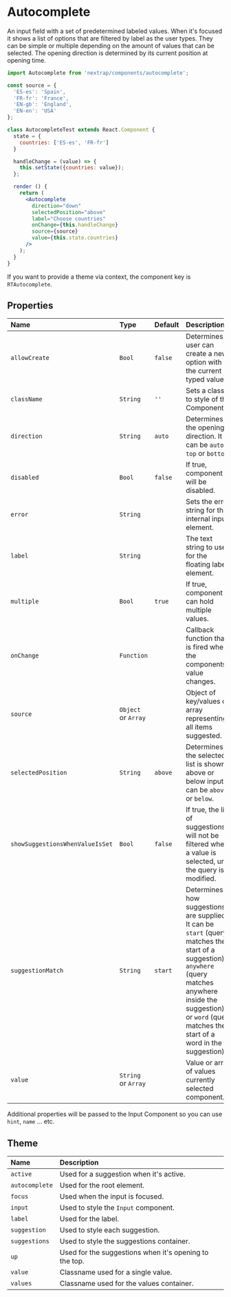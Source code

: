 # Autocomplete

An input field with a set of predetermined labeled values. When it's focused it shows a list of options that are filtered by label as the user types. They can be simple or multiple depending on the amount of values that can be selected. The opening direction is determined by its current position at opening time.

<!-- example -->
```jsx
import Autocomplete from 'nextrap/components/autocomplete';

const source = {
  'ES-es': 'Spain',
  'FR-fr': 'France',
  'EN-gb': 'England',
  'EN-en': 'USA'
};

class AutocompleteTest extends React.Component {
  state = {
    countries: ['ES-es', 'FR-fr']
  }

  handleChange = (value) => {
    this.setState({countries: value});
  };

  render () {
    return (
      <Autocomplete
        direction="down"
        selectedPosition="above"
        label="Choose countries"
        onChange={this.handleChange}
        source={source}
        value={this.state.countries}
      />
    );
  }
}
```

If you want to provide a theme via context, the component key is `RTAutocomplete`.

## Properties

| Name                | Type                   | Default         | Description|
|:-----|:-----|:-----|:-----|
| `allowCreate`       | `Bool`                 | `false`         | Determines if user can create a new option with the current typed value |
| `className`         | `String`               | `''`            | Sets a class to style of the Component.|
| `direction`         | `String`               |  `auto`         | Determines the opening direction. It can be `auto`, `top` or `bottom`.|
| `disabled`          | `Bool`                 |  `false`        | If true, component will be disabled.|
| `error`             | `String`               |                 | Sets the error string for the internal input element.|
| `label`             | `String`               |                 | The text string to use for the floating label element.|
| `multiple`          | `Bool`                 | `true`          | If true, component can hold multiple values.|
| `onChange`          | `Function`             |                 | Callback function that is fired when the components's value changes.|
| `source`            | `Object` or `Array`    |                 | Object of key/values or array representing all items suggested. |
| `selectedPosition`  | `String`               |  `above`        | Determines if the selected list is shown above or below input. It can be `above` or `below`. |
| `showSuggestionsWhenValueIsSet` | `Bool`     | `false`         | If true, the list of suggestions will not be filtered when a value is selected, until the query is modified. |
| `suggestionMatch`   | `String`               | `start`         | Determines how suggestions are supplied. It can be `start` (query matches the start of a suggestion), `anywhere` (query matches anywhere inside the suggestion), or `word` (query matches the start of a word in the suggestion). |
| `value`             | `String` or `Array`    |                 | Value or array of values currently selected component.|

Additional properties will be passed to the Input Component so you can use `hint`, `name` ... etc.

## Theme

| Name     | Description|
|:---------|:-----------|
| `active` | Used for a suggestion when it's active.|
| `autocomplete`  | Used for the root element.|
| `focus`   | Used when the input is focused.|
| `input`   | Used to style the `Input` component.|
| `label`   | Used for the label.|
| `suggestion`   | Used to style each suggestion.|
| `suggestions`   | Used to style the suggestions container.|
| `up`   | Used for the suggestions when it's opening to the top.|
| `value`   | Classname used for a single value.|
| `values`   | Classname used for the values container.|
